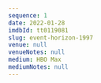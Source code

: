 ```yaml
---
sequence: 1
date: 2022-01-28
imdbId: tt0119081
slug: event-horizon-1997
venue: null
venueNotes: null
medium: HBO Max
mediumNotes: null
---
```


